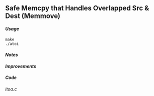 ## Safe Memcpy that Handles Overlapped Src & Dest (Memmove)
#### ***Usage***
```
make
./atoi
```

#### ***Notes***



#### ***Improvements***



#### ***Code***
###### itoa.c
```c

```

